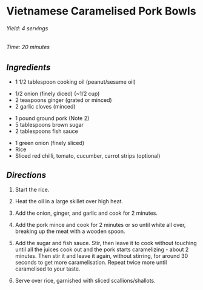 # Vietnamese Caramelised Pork Bowls

######  Yield: 4 servings
######  Time:  20 minutes

##  *Ingredients*
- 1 1/2 tablespoon cooking oil (peanut/sesame oil)
<!--  -->
- 1/2 onion (finely diced) (~1/2 cup)
- 2 teaspoons ginger (grated or minced)
- 2 garlic cloves (minced)
<!--  -->
- 1 pound ground pork (Note 2)
- 5 tablespoons brown sugar
- 2 tablespoons fish sauce
<!--  -->
- 1 green onion (finely sliced)
- Rice
- Sliced red chilli, tomato, cucumber, carrot strips (optional)

##  *Directions*
1. Start the rice.

2. Heat the oil in a large skillet over high heat.

3. Add the onion, ginger, and garlic and cook for 2 minutes.

4. Add the pork mince and cook for 2 minutes or so until white all over, breaking up the meat with a wooden spoon.

5. Add the sugar and fish sauce. Stir, then leave it to cook without touching until all the juices cook out and the pork starts caramelizing - about 2 minutes. Then stir it and leave it again, without stirring, for around 30 seconds to get more caramelisation. Repeat twice more until caramelised to your taste.

6. Serve over rice, garnished with sliced scallions/shallots.
